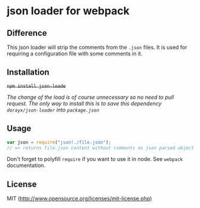 # json loader for webpack

## Difference

This json loader will strip the comments from the `.json` files. It is used for requiring a configuration file with some comments in it.

## Installation

~~`npm install json-loade`~~

*The change of the load is of course unnecessary so no need to pull request. The only way to install this is to save this dependency `dorayx/json-loader` into `package.json`*

## Usage

``` javascript
var json = require("json!./file.json");
// => returns file.json content without comments as json parsed object
```

Don't forget to polyfill `require` if you want to use it in node.
See `webpack` documentation.

## License

MIT (http://www.opensource.org/licenses/mit-license.php)
